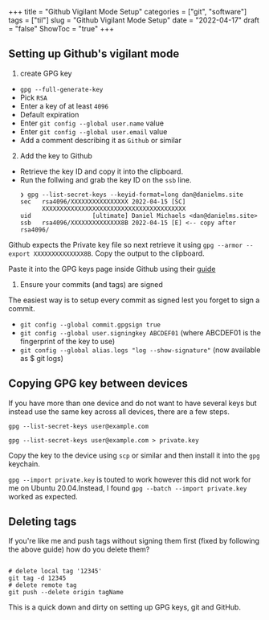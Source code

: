 +++
title = "Github Vigilant Mode Setup"
categories = ["git", "software"]
tags = ["til"]
slug = "Github Vigilant Mode Setup"
date = "2022-04-17"
draft = "false"
ShowToc = "true"
+++

## Setting up Github's vigilant mode 

1. create GPG key

- `gpg --full-generate-key`
- Pick `RSA`
- Enter a key of at least `4096`
- Default expiration
- Enter `git config --global user.name` value
- Enter `git config --global user.email` value
- Add a comment describing it as `Github` or similar

2. Add the key to Github 
   
- Retrieve the key ID and copy it into the clipboard.
- Run the follwing and grab the key ID on the `ssb` line.
    ```shell
    ❯ gpg --list-secret-keys --keyid-format=long dan@danielms.site
    sec   rsa4096/XXXXXXXXXXXXXXXX 2022-04-15 [SC]
          XXXXXXXXXXXXXXXXXXXXXXXXXXXXXXXXXXXXXXXX
    uid                 [ultimate] Daniel Michaels <dan@danielms.site>
    ssb   rsa4096/XXXXXXXXXXXXXX8B 2022-04-15 [E] <-- copy after rsa4096/
    ```

Github expects the Private key file so next retrieve it using `gpg --armor --export XXXXXXXXXXXXXX8B`. Copy the output to the clipboard. 

Paste it into the GPG keys page inside Github using their
[guide](https://docs.github.com/en/authentication/managing-commit-signature-verification/adding-a-new-gpg-key-to-your-github-account)

1. Ensure your commits (and tags) are signed

The easiest way is to setup every commit as signed lest you forget to sign a commit. 

- `git config --global commit.gpgsign true`
- `git config --global user.signingkey ABCDEF01` (where ABCDEF01 is the fingerprint of the key to use)
- `git config --global alias.logs "log --show-signature"` (now available as $ git logs)

## Copying GPG key between devices

If you have more than one device and do not want to have several keys but instead use the same
key across all devices, there are a few steps.

`gpg --list-secret-keys user@example.com`

`gpg --list-secret-keys user@example.com > private.key`

Copy the key to the device using `scp` or similar and then install it into the `gpg` keychain. 

`gpg --import private.key` is touted to work however this did not work for me on Ubuntu
20.04.Instead, I found `gpg --batch --import private.key` worked as expected.

## Deleting tags

If you're like me and push tags without signing them first (fixed by following the above guide)
how do you delete them?

```shell

# delete local tag '12345'
git tag -d 12345
# delete remote tag 
git push --delete origin tagName
```

This is a quick down and dirty on setting up GPG keys, git and GitHub. 
